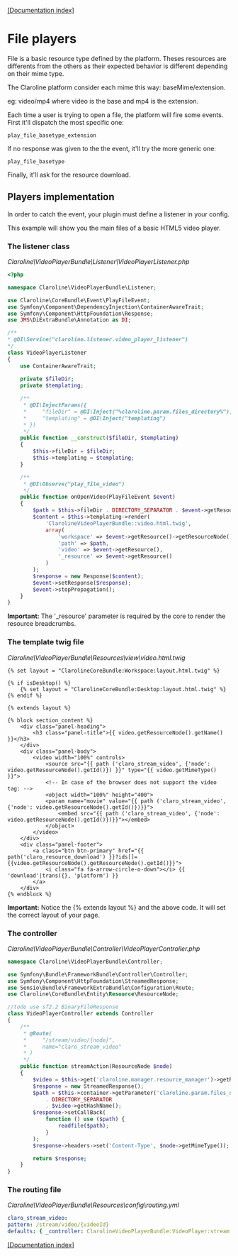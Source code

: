 [[Documentation index]][1]

File players
============

File is a basic resource type defined by the platform. Theses resources are
differents from the others as their expected behavior is different depending on
their mime type.

The Claroline platform consider each mime this way: baseMime/extension.

eg: video/mp4 where video is the base and mp4 is the extension.

Each time a user is trying to open a file, the platform will fire some events.
First it'll dispatch the most specific one:

```
play_file_basetype_extension
```

If no response was given to the the event, it'll try the more generic one:

```
play_file_basetype
```

Finally, it'll ask for the resource download.

Players implementation
----------------------

In order to catch the event, your plugin must define a listener in your config.

This example will show you the main files of a basic HTML5 video player.

### The listener class ###

*Claroline\VideoPlayerBundle\Listener\VideoPlayerListener.php*

```php
<?php

namespace Claroline\VideoPlayerBundle\Listener;

use Claroline\CoreBundle\Event\PlayFileEvent;
use Symfony\Component\DependencyInjection\ContainerAwareTrait;
use Symfony\Component\HttpFoundation\Response;
use JMS\DiExtraBundle\Annotation as DI;

/**
* @DI\Service("claroline.listener.video_player_listener")
*/
class VideoPlayerListener  
{
    use ContainerAwareTrait;
    
    private $fileDir;
    private $templating;

    /**
     * @DI\InjectParams({
     *     "fileDir" = @DI\Inject("%claroline.param.files_directory%"),
     *     "templating" = @DI\Inject("templating")
     * })
     */
    public function __construct($fileDir, $templating)
    {
        $this->fileDir = $fileDir;
        $this->templating = $templating;
    }

    /**
     * @DI\Observe("play_file_video")
     */
    public function onOpenVideo(PlayFileEvent $event)
    {
        $path = $this->fileDir . DIRECTORY_SEPARATOR . $event->getResource()->getHashName();
        $content = $this->templating->render(
            'ClarolineVideoPlayerBundle::video.html.twig',
            array(
                'workspace' => $event->getResource()->getResourceNode()->getWorkspace(),
                'path' => $path,
                'video' => $event->getResource(),
                '_resource' => $event->getResource()
            )
        );
        $response = new Response($content);
        $event->setResponse($response);
        $event->stopPropagation();
    }
}
```

**Important:** The '_resource' parameter is required by the core to render the
resource breadcrumbs.

### The template twig file ###

*Claroline\VideoPlayerBundle\Resources\view\video.html.twig*

```html+jinja
{% set layout = "ClarolineCoreBundle:Workspace:layout.html.twig" %}

{% if isDesktop() %}
    {% set layout = "ClarolineCoreBundle:Desktop:layout.html.twig" %}
{% endif %}

{% extends layout %}

{% block section_content %}
    <div class="panel-heading">
        <h3 class="panel-title">{{ video.getResourceNode().getName() }}</h3>
    </div>
    <div class="panel-body">
        <video width="100%" controls>
            <source src="{{ path ('claro_stream_video', {'node': video.getResourceNode().getId()}) }}" type="{{ video.getMimeType() }}">
            <!-- In case of the browser does not support the video tag: -->
            <object width="100%" height="400">
            <param name="movie" value="{{ path ('claro_stream_video', {'node': video.getResourceNode().getId()})}}">
                <embed src="{{ path ('claro_stream_video', {'node': video.getResourceNode().getId()})}}"></embed>
            </object>
        </video>
    </div>
    <div class="panel-footer">
        <a class="btn btn-primary" href="{{ path('claro_resource_download') }}?ids[]={{video.getResourceNode().getResourceNode().getId()}}">
            <i class="fa fa-arrow-circle-o-down"></i> {{ 'download'|trans({}, 'platform') }}
        </a>
    </div>
{% endblock %}
```

**Important:** Notice the {% extends layout %} and the above code. It will set
the correct layout of your page.

### The controller ###

*Claroline\VideoPlayerBundle\Controller\VideoPlayerController.php*

```php
namespace Claroline\VideoPlayerBundle\Controller;

use Symfony\Bundle\FrameworkBundle\Controller\Controller;
use Symfony\Component\HttpFoundation\StreamedResponse;
use Sensio\Bundle\FrameworkExtraBundle\Configuration\Route;
use Claroline\CoreBundle\Entity\Resource\ResourceNode;

//todo use sf2.2 BinaryFileResponse
class VideoPlayerController extends Controller
{
    /**
     * @Route(
     *     "/stream/video/{node}",
     *     name="claro_stream_video"
     * )
     */
    public function streamAction(ResourceNode $node)
    {
        $video = $this->get('claroline.manager.resource_manager')->getResourceFromNode($node);
        $response = new StreamedResponse();
        $path = $this->container->getParameter('claroline.param.files_directory')
            . DIRECTORY_SEPARATOR
            . $video->getHashName();
        $response->setCallBack(
            function () use ($path) {
                readfile($path);
            }
        );
        $response->headers->set('Content-Type', $node->getMimeType());

        return $response;
    }
}
```

### The routing file ###

*Claroline\VideoPlayerBundle\Resources\config\routing.yml*

```yml
claro_stream_video:
pattern: /stream/video/{videoId}
defaults: { _controller: ClarolineVideoPlayerBundle:VideoPlayer:stream }
```

[[Documentation index]][1]

[1]: ../../index.md
